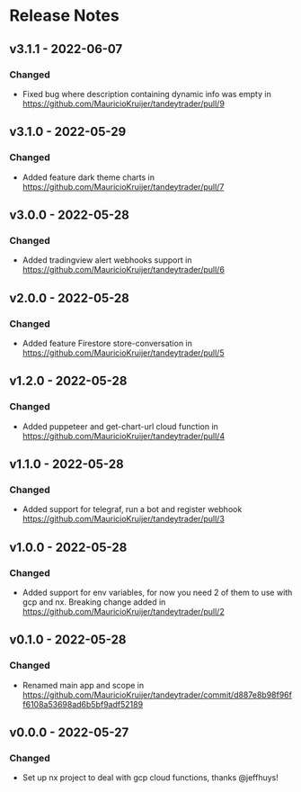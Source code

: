 # Release Notes

## v3.1.1 - 2022-06-07

### Changed

- Fixed bug where description containing dynamic info was empty in https://github.com/MauricioKruijer/tandeytrader/pull/9

## v3.1.0 - 2022-05-29

### Changed

- Added feature dark theme charts in https://github.com/MauricioKruijer/tandeytrader/pull/7

## v3.0.0 - 2022-05-28

### Changed

- Added tradingview alert webhooks support in https://github.com/MauricioKruijer/tandeytrader/pull/6

## v2.0.0 - 2022-05-28

### Changed

- Added feature Firestore store-conversation in https://github.com/MauricioKruijer/tandeytrader/pull/5

## v1.2.0 - 2022-05-28

### Changed

- Added puppeteer and get-chart-url cloud function in https://github.com/MauricioKruijer/tandeytrader/pull/4

## v1.1.0 - 2022-05-28

### Changed

- Added support for telegraf, run a bot and register webhook https://github.com/MauricioKruijer/tandeytrader/pull/3

## v1.0.0 - 2022-05-28

### Changed

- Added support for env variables, for now you need 2 of them to use with gcp and nx. Breaking change added in https://github.com/MauricioKruijer/tandeytrader/pull/2

## v0.1.0 - 2022-05-28

### Changed

- Renamed main app and scope in https://github.com/MauricioKruijer/tandeytrader/commit/d887e8b98f96ff6108a53698ad6b5bf9adf52189

## v0.0.0 - 2022-05-27

### Changed

- Set up nx project to deal with gcp cloud functions, thanks @jeffhuys!
